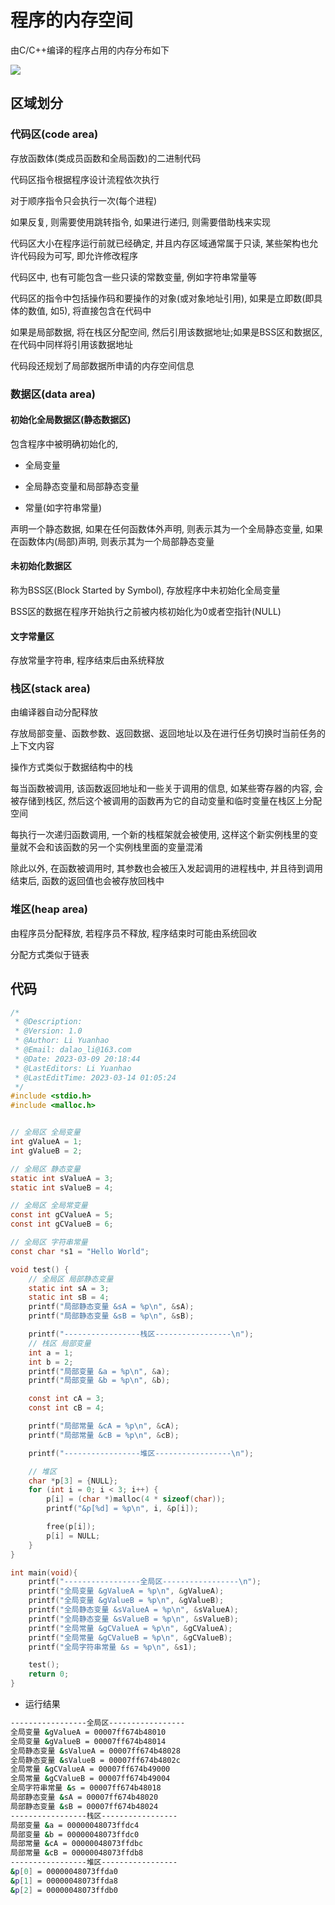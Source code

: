 <!--
 * @Description: 
 * @Version: 1.0
 * @Author: Li Yuanhao
 * @Email: dalao_li@163.com
 * @Date: 2023-02-27 22:12:01
 * @LastEditors: Li Yuanhao
 * @LastEditTime: 2023-03-14 01:08:04
-->
<!--
 * @Description: 
 * @Version: 1.0
 * @Author: DaLao
 * @Email: dalao@xxx.com
 * @Date: 2021-02-13 13:40:40
 * @LastEditors: Li Yuanhao
 * @LastEditTime: 2023-03-14 00:25:20
-->

# 程序的内存空间


由C/C++编译的程序占用的内存分布如下

![](https://cdn.hurra.ltd/img/2023-0314-0-19.svg)

## 区域划分

### 代码区(code area)


存放函数体(类成员函数和全局函数)的二进制代码

代码区指令根据程序设计流程依次执行

对于顺序指令只会执行一次(每个进程)

如果反复, 则需要使用跳转指令, 如果进行递归, 则需要借助栈来实现

代码区大小在程序运行前就已经确定, 并且内存区域通常属于只读, 某些架构也允许代码段为可写, 即允许修改程序

代码区中, 也有可能包含一些只读的常数变量, 例如字符串常量等

代码区的指令中包括操作码和要操作的对象(或对象地址引用), 如果是立即数(即具体的数值, 如5), 将直接包含在代码中

如果是局部数据, 将在栈区分配空间, 然后引用该数据地址;如果是BSS区和数据区, 在代码中同样将引用该数据地址

代码段还规划了局部数据所申请的内存空间信息



### 数据区(data area)


#### 初始化全局数据区(静态数据区)

包含程序中被明确初始化的,

- 全局变量

- 全局静态变量和局部静态变量

- 常量(如字符串常量)

声明一个静态数据, 如果在任何函数体外声明, 则表示其为一个全局静态变量, 如果在函数体内(局部)声明, 则表示其为一个局部静态变量


#### 未初始化数据区

称为BSS区(Block Started by Symbol), 存放程序中未初始化全局变量

BSS区的数据在程序开始执行之前被内核初始化为0或者空指针(NULL)


#### 文字常量区

存放常量字符串, 程序结束后由系统释放


### 栈区(stack area)

由编译器自动分配释放

存放局部变量、函数参数、返回数据、返回地址以及在进行任务切换时当前任务的上下文内容

操作方式类似于数据结构中的栈

每当函数被调用, 该函数返回地址和一些关于调用的信息, 如某些寄存器的内容, 会被存储到栈区, 然后这个被调用的函数再为它的自动变量和临时变量在栈区上分配空间

每执行一次递归函数调用, 一个新的栈框架就会被使用, 这样这个新实例栈里的变量就不会和该函数的另一个实例栈里面的变量混淆

除此以外, 在函数被调用时, 其参数也会被压入发起调用的进程栈中, 并且待到调用结束后, 函数的返回值也会被存放回栈中


### 堆区(heap area)

由程序员分配释放, 若程序员不释放, 程序结束时可能由系统回收

分配方式类似于链表


## 代码


```c
/*
 * @Description: 
 * @Version: 1.0
 * @Author: Li Yuanhao
 * @Email: dalao_li@163.com
 * @Date: 2023-03-09 20:18:44
 * @LastEditors: Li Yuanhao
 * @LastEditTime: 2023-03-14 01:05:24
 */
#include <stdio.h>
#include <malloc.h>


// 全局区 全局变量
int gValueA = 1;
int gValueB = 2;

// 全局区 静态变量
static int sValueA = 3;
static int sValueB = 4;

// 全局区 全局常变量
const int gCValueA = 5;
const int gCValueB = 6;

// 全局区 字符串常量
const char *s1 = "Hello World";

void test() {
    // 全局区 局部静态变量
    static int sA = 3;
    static int sB = 4;
    printf("局部静态变量 &sA = %p\n", &sA);
    printf("局部静态变量 &sB = %p\n", &sB);

    printf("-----------------栈区-----------------\n");
    // 栈区 局部变量
    int a = 1;
    int b = 2;
    printf("局部变量 &a = %p\n", &a);
    printf("局部变量 &b = %p\n", &b);

    const int cA = 3;
    const int cB = 4;

    printf("局部常量 &cA = %p\n", &cA);
    printf("局部常量 &cB = %p\n", &cB);

    printf("-----------------堆区-----------------\n");

    // 堆区
    char *p[3] = {NULL};
    for (int i = 0; i < 3; i++) {
        p[i] = (char *)malloc(4 * sizeof(char));
        printf("&p[%d] = %p\n", i, &p[i]);

        free(p[i]);
        p[i] = NULL;
    }
}

int main(void){
    printf("-----------------全局区-----------------\n");
    printf("全局变量 &gValueA = %p\n", &gValueA);
    printf("全局变量 &gValueB = %p\n", &gValueB);
    printf("全局静态变量 &sValueA = %p\n", &sValueA);
    printf("全局静态变量 &sValueB = %p\n", &sValueB);
    printf("全局常量 &gCValueA = %p\n", &gCValueA);
    printf("全局常量 &gCValueB = %p\n", &gCValueB);
    printf("全局字符串常量 &s = %p\n", &s1);

    test();
    return 0;
}
```


- 运行结果

```sh
-----------------全局区-----------------
全局变量 &gValueA = 00007ff674b48010
全局变量 &gValueB = 00007ff674b48014
全局静态变量 &sValueA = 00007ff674b48028
全局静态变量 &sValueB = 00007ff674b4802c
全局常量 &gCValueA = 00007ff674b49000
全局常量 &gCValueB = 00007ff674b49004
全局字符串常量 &s = 00007ff674b48018
局部静态变量 &sA = 00007ff674b48020
局部静态变量 &sB = 00007ff674b48024
-----------------栈区-----------------
局部变量 &a = 00000048073ffdc4
局部变量 &b = 00000048073ffdc0
局部常量 &cA = 00000048073ffdbc
局部常量 &cB = 00000048073ffdb8
-----------------堆区-----------------
&p[0] = 00000048073ffda0
&p[1] = 00000048073ffda8
&p[2] = 00000048073ffdb0
```